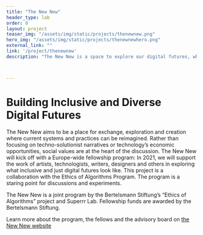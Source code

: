 ```yaml
---
title: "The New New"
header_type: lab
order: 0
layout: project
teaser_img: "/assets/img/static/projects/thenewnew.png"
hero_img: "/assets/img/static/projects/thenewnewhero.png"
external_link: ""
link: '/project/thenewnew'
description: "The New New is a space to explore our digital futures, what they hold for us, and how we can shape them."



---
```

<h1>Building Inclusive and Diverse Digital Futures</h1>
<p>The New New aims to be a place for exchange, exploration and creation where current systems and practices can be reimagined. Rather than focusing on techno-solutionist narratives or technology’s economic opportunities, social values are at the heart of the discussion. The New New will kick off with a Europe-wide fellowship program: In 2021, we will support the work of artists, technologists, writers, designers and others in exploring what inclusive and just digital futures look like. This project is a collaboration with the Ethics of Algorithms Program. The program is a staring point for discussions and experiments.
</p>

<p>
The New New is a joint program by the Bertelsmann Stiftung’s “Ethics of Algorithms” project and Superrr Lab. Fellowship funds are awarded by the Bertelsmann Stiftung.
 </p>

<p>Learn more about the program, the fellows and the advisory board on <a href="https://thenew.new/" target="_blank">the New New website</a></p>





